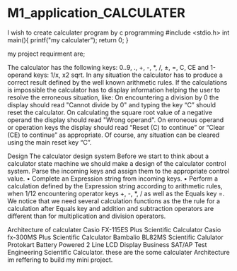 # M1_application_CALCULATER
I wish to create calculater program by c programming
#include <stdio.h>
int main(){
    printf("my calculater");
    return 0;
}


my project requirment are;

The calculator has the following keys: 0..9, ., +, -, *, /, ±, =, C, CE and 1-operand keys: 1/x, x2
sqrt. 
In any situation the calculator has to produce a correct result defined by the well known
arithmetic rules.
 If the calculations is impossible the calculator has to display information helping
the user to resolve the erroneous situation,
 like:
On encountering a division by 0 the display should read "Cannot divide by 0" and typing the
key “C” should reset the calculator.
 On calculating the square root value of a negative operand the display should read "Wrong
operand".
On erroneous operand or operation keys the display should read “Reset (C) to continue” or
“Clear (CE) to continue” as appropriate.
Of course, any situation can be cleared using the main reset key “C”.

Design
The calculator design system
Before we start to think about a calculator state machine we should make a design of the
calculator control system. 
Parse the incoming keys and assign them to the appropriate control value.
• Complete an Expression string from incoming keys.
• Perform a calculation defined by the Expression string according to arithmetic rules, when
1/12
encountering operator keys +, -, *, / as well as the Equals key =. We notice that we need
several calculation functions as the the rule for a calculation after Equals key and addition
and subtraction operators are different than for multiplication and division operators. 

Architecture of calculater
 Casio FX-115ES Plus Scientific Calculator
Casio fx-300MS Plus Scientific Calculator
Bambalio BL82MS Scientific Calulator
Protokart Battery Powered 2 Line LCD Display Business SAT/AP Test Engineering Scientific Calculator.
these are the some calculater Architecture im reffering to build my mini project.